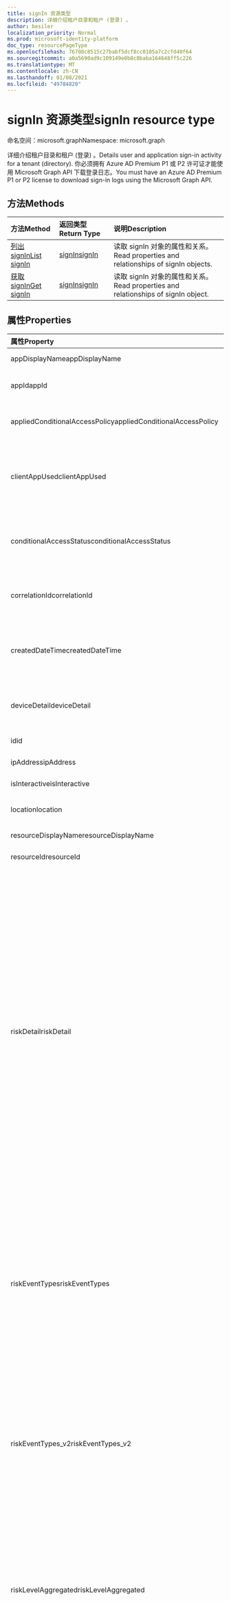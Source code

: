 ```yaml
---
title: signIn 资源类型
description: 详细介绍租户目录和租户 (登录) 。
author: besiler
localization_priority: Normal
ms.prod: microsoft-identity-platform
doc_type: resourcePageType
ms.openlocfilehash: 76708c8515c27babf5dcf8cc0105a7c2cfd40f64
ms.sourcegitcommit: a0a5690ad9c109149e0b8c8baba164648ff5c226
ms.translationtype: MT
ms.contentlocale: zh-CN
ms.lasthandoff: 01/08/2021
ms.locfileid: "49784820"
---
```

# <a name="signin-resource-type"></a><span data-ttu-id="2a395-103">signIn 资源类型</span><span class="sxs-lookup"><span data-stu-id="2a395-103">signIn resource type</span></span>

<span data-ttu-id="2a395-104">命名空间：microsoft.graph</span><span class="sxs-lookup"><span data-stu-id="2a395-104">Namespace: microsoft.graph</span></span>

<span data-ttu-id="2a395-105">详细介绍租户目录和租户 (登录) 。</span><span class="sxs-lookup"><span data-stu-id="2a395-105">Details user and application sign-in activity for a tenant (directory).</span></span> <span data-ttu-id="2a395-106">你必须拥有 Azure AD Premium P1 或 P2 许可证才能使用 Microsoft Graph API 下载登录日志。</span><span class="sxs-lookup"><span data-stu-id="2a395-106">You must have an Azure AD Premium P1 or P2 license to download sign-in logs using the Microsoft Graph API.</span></span>

## <a name="methods"></a><span data-ttu-id="2a395-107">方法</span><span class="sxs-lookup"><span data-stu-id="2a395-107">Methods</span></span>

| <span data-ttu-id="2a395-108">方法</span><span class="sxs-lookup"><span data-stu-id="2a395-108">Method</span></span>           | <span data-ttu-id="2a395-109">返回类型</span><span class="sxs-lookup"><span data-stu-id="2a395-109">Return Type</span></span>    |<span data-ttu-id="2a395-110">说明</span><span class="sxs-lookup"><span data-stu-id="2a395-110">Description</span></span>|
|:---------------|:--------|:----------|
|[<span data-ttu-id="2a395-111">列出 signIn</span><span class="sxs-lookup"><span data-stu-id="2a395-111">List signIn</span></span>](../api/signin-list.md) | [<span data-ttu-id="2a395-112">signIn</span><span class="sxs-lookup"><span data-stu-id="2a395-112">signIn</span></span>](signin.md) |<span data-ttu-id="2a395-113">读取 signIn 对象的属性和关系。</span><span class="sxs-lookup"><span data-stu-id="2a395-113">Read properties and relationships of signIn objects.</span></span>|
|[<span data-ttu-id="2a395-114">获取 signIn</span><span class="sxs-lookup"><span data-stu-id="2a395-114">Get signIn</span></span>](../api/signin-get.md) | [<span data-ttu-id="2a395-115">signIn</span><span class="sxs-lookup"><span data-stu-id="2a395-115">signIn</span></span>](signin.md) |<span data-ttu-id="2a395-116">读取 signIn 对象的属性和关系。</span><span class="sxs-lookup"><span data-stu-id="2a395-116">Read properties and relationships of signIn object.</span></span>|

## <a name="properties"></a><span data-ttu-id="2a395-117">属性</span><span class="sxs-lookup"><span data-stu-id="2a395-117">Properties</span></span>
| <span data-ttu-id="2a395-118">属性</span><span class="sxs-lookup"><span data-stu-id="2a395-118">Property</span></span>     | <span data-ttu-id="2a395-119">类型</span><span class="sxs-lookup"><span data-stu-id="2a395-119">Type</span></span>   |<span data-ttu-id="2a395-120">说明</span><span class="sxs-lookup"><span data-stu-id="2a395-120">Description</span></span>|
|:---------------|:--------|:----------|
|<span data-ttu-id="2a395-121">appDisplayName</span><span class="sxs-lookup"><span data-stu-id="2a395-121">appDisplayName</span></span>|<span data-ttu-id="2a395-122">String</span><span class="sxs-lookup"><span data-stu-id="2a395-122">String</span></span>|<span data-ttu-id="2a395-123">Azure 门户中显示的应用名称。</span><span class="sxs-lookup"><span data-stu-id="2a395-123">App name displayed in the Azure Portal.</span></span>|
|<span data-ttu-id="2a395-124">appId</span><span class="sxs-lookup"><span data-stu-id="2a395-124">appId</span></span>|<span data-ttu-id="2a395-125">String</span><span class="sxs-lookup"><span data-stu-id="2a395-125">String</span></span>|<span data-ttu-id="2a395-126">表示 Azure Active Directory 中的应用 ID 的唯一 GUID。</span><span class="sxs-lookup"><span data-stu-id="2a395-126">Unique GUID representing the app ID in the Azure Active Directory.</span></span>|
|<span data-ttu-id="2a395-127">appliedConditionalAccessPolicy</span><span class="sxs-lookup"><span data-stu-id="2a395-127">appliedConditionalAccessPolicy</span></span>|<span data-ttu-id="2a395-128">[appliedConditionalAccessPolicy](appliedconditionalaccesspolicy.md) 集合</span><span class="sxs-lookup"><span data-stu-id="2a395-128">[appliedConditionalAccessPolicy](appliedconditionalaccesspolicy.md) collection</span></span>|<span data-ttu-id="2a395-129">提供由相应登录活动触发的条件访问策略列表。</span><span class="sxs-lookup"><span data-stu-id="2a395-129">Provides a list of conditional access policies that are triggered by the corresponding sign-in activity.</span></span>|
|<span data-ttu-id="2a395-130">clientAppUsed</span><span class="sxs-lookup"><span data-stu-id="2a395-130">clientAppUsed</span></span>|<span data-ttu-id="2a395-131">String</span><span class="sxs-lookup"><span data-stu-id="2a395-131">String</span></span>|<span data-ttu-id="2a395-132">标识用于登录活动的旧版客户端。</span><span class="sxs-lookup"><span data-stu-id="2a395-132">Identifies the legacy client used for sign-in activity.</span></span>  <span data-ttu-id="2a395-133">包括浏览器、Exchange Active Sync、新式客户端、IMAP、MAPI、SMTP 和 POP。</span><span class="sxs-lookup"><span data-stu-id="2a395-133">Includes Browser, Exchange Active Sync, modern clients, IMAP, MAPI, SMTP, and POP.</span></span>|
|<span data-ttu-id="2a395-134">conditionalAccessStatus</span><span class="sxs-lookup"><span data-stu-id="2a395-134">conditionalAccessStatus</span></span>|<span data-ttu-id="2a395-135">string</span><span class="sxs-lookup"><span data-stu-id="2a395-135">string</span></span>| <span data-ttu-id="2a395-136">报告激活的条件访问策略的状态。</span><span class="sxs-lookup"><span data-stu-id="2a395-136">Reports status of an activated conditional access policy.</span></span> <span data-ttu-id="2a395-137">可能的值是： `success` 、 `failure` 和 `notApplied` `unknownFutureValue` 。</span><span class="sxs-lookup"><span data-stu-id="2a395-137">Possible values are: `success`, `failure`, `notApplied`, and `unknownFutureValue`.</span></span>|
|<span data-ttu-id="2a395-138">correlationId</span><span class="sxs-lookup"><span data-stu-id="2a395-138">correlationId</span></span>|<span data-ttu-id="2a395-139">String</span><span class="sxs-lookup"><span data-stu-id="2a395-139">String</span></span>|<span data-ttu-id="2a395-140">启动登录时从客户端发送的请求 ID;用于排查登录活动故障。</span><span class="sxs-lookup"><span data-stu-id="2a395-140">The request ID sent from the client when the sign-in is initiated; used to troubleshoot sign-in activity.</span></span>|
|<span data-ttu-id="2a395-141">createdDateTime</span><span class="sxs-lookup"><span data-stu-id="2a395-141">createdDateTime</span></span>|<span data-ttu-id="2a395-142">DateTimeOffset</span><span class="sxs-lookup"><span data-stu-id="2a395-142">DateTimeOffset</span></span>|<span data-ttu-id="2a395-143">启动登录 (UTC) 日期和时间。</span><span class="sxs-lookup"><span data-stu-id="2a395-143">Date and time (UTC) the sign-in was initiated.</span></span> <span data-ttu-id="2a395-144">示例：2014 年 1 月 1 日午夜报告为 `'2014-01-01T00:00:00Z'` 。</span><span class="sxs-lookup"><span data-stu-id="2a395-144">Example: midnight on Jan 1, 2014 is reported as `'2014-01-01T00:00:00Z'`.</span></span>|
|<span data-ttu-id="2a395-145">deviceDetail</span><span class="sxs-lookup"><span data-stu-id="2a395-145">deviceDetail</span></span>|[<span data-ttu-id="2a395-146">deviceDetail</span><span class="sxs-lookup"><span data-stu-id="2a395-146">deviceDetail</span></span>](devicedetail.md)|<span data-ttu-id="2a395-147">登录发生位置的设备信息;包括设备 ID、操作系统和浏览器。</span><span class="sxs-lookup"><span data-stu-id="2a395-147">Device information from where the sign-in occurred; includes device ID, operating system, and browser.</span></span> |
|<span data-ttu-id="2a395-148">id</span><span class="sxs-lookup"><span data-stu-id="2a395-148">id</span></span>|<span data-ttu-id="2a395-149">String</span><span class="sxs-lookup"><span data-stu-id="2a395-149">String</span></span>|<span data-ttu-id="2a395-150">表示登录活动的唯一 ID。</span><span class="sxs-lookup"><span data-stu-id="2a395-150">Unique ID representing the sign-in activity.</span></span>|
|<span data-ttu-id="2a395-151">ipAddress</span><span class="sxs-lookup"><span data-stu-id="2a395-151">ipAddress</span></span>|<span data-ttu-id="2a395-152">String</span><span class="sxs-lookup"><span data-stu-id="2a395-152">String</span></span>|<span data-ttu-id="2a395-153">用于登录的客户端的 IP 地址。</span><span class="sxs-lookup"><span data-stu-id="2a395-153">IP address of the client used to sign in.</span></span>|
|<span data-ttu-id="2a395-154">isInteractive</span><span class="sxs-lookup"><span data-stu-id="2a395-154">isInteractive</span></span>|<span data-ttu-id="2a395-155">Boolean</span><span class="sxs-lookup"><span data-stu-id="2a395-155">Boolean</span></span>|<span data-ttu-id="2a395-156">指示登录是否交互。</span><span class="sxs-lookup"><span data-stu-id="2a395-156">Indicates if a sign-in is interactive or not.</span></span>|
|<span data-ttu-id="2a395-157">location</span><span class="sxs-lookup"><span data-stu-id="2a395-157">location</span></span>|[<span data-ttu-id="2a395-158">signInLocation</span><span class="sxs-lookup"><span data-stu-id="2a395-158">signInLocation</span></span>](signinlocation.md)|<span data-ttu-id="2a395-159">提供登录来源城市、省/市/市/地区代码。</span><span class="sxs-lookup"><span data-stu-id="2a395-159">Provides the city, state, and country code where the sign-in originated.</span></span>|
|<span data-ttu-id="2a395-160">resourceDisplayName</span><span class="sxs-lookup"><span data-stu-id="2a395-160">resourceDisplayName</span></span>|<span data-ttu-id="2a395-161">String</span><span class="sxs-lookup"><span data-stu-id="2a395-161">String</span></span>|<span data-ttu-id="2a395-162">用户登录的资源的名称。</span><span class="sxs-lookup"><span data-stu-id="2a395-162">Name of the resource the user signed into.</span></span>|
|<span data-ttu-id="2a395-163">resourceId</span><span class="sxs-lookup"><span data-stu-id="2a395-163">resourceId</span></span>|<span data-ttu-id="2a395-164">String</span><span class="sxs-lookup"><span data-stu-id="2a395-164">String</span></span>|<span data-ttu-id="2a395-165">用户登录的资源的 ID。</span><span class="sxs-lookup"><span data-stu-id="2a395-165">ID of the resource that the user signed into.</span></span>|
|<span data-ttu-id="2a395-166">riskDetail</span><span class="sxs-lookup"><span data-stu-id="2a395-166">riskDetail</span></span>|<span data-ttu-id="2a395-167">riskDetail</span><span class="sxs-lookup"><span data-stu-id="2a395-167">riskDetail</span></span>|<span data-ttu-id="2a395-168">提供风险用户、登录或风险事件的特定状态背后的“原因”。</span><span class="sxs-lookup"><span data-stu-id="2a395-168">Provides the 'reason' behind a specific state of a risky user, sign-in or a risk event.</span></span> <span data-ttu-id="2a395-169">可取值包括：`none`、`adminGeneratedTemporaryPassword`、`userPerformedSecuredPasswordChange`、`userPerformedSecuredPasswordReset`、`adminConfirmedSigninSafe`、`aiConfirmedSigninSafe`、`userPassedMFADrivenByRiskBasedPolicy`、`adminDismissedAllRiskForUser`、`adminConfirmedSigninCompromised`、`unknownFutureValue`。</span><span class="sxs-lookup"><span data-stu-id="2a395-169">The possible values are: `none`, `adminGeneratedTemporaryPassword`, `userPerformedSecuredPasswordChange`, `userPerformedSecuredPasswordReset`, `adminConfirmedSigninSafe`, `aiConfirmedSigninSafe`, `userPassedMFADrivenByRiskBasedPolicy`, `adminDismissedAllRiskForUser`, `adminConfirmedSigninCompromised`, `unknownFutureValue`.</span></span> <span data-ttu-id="2a395-170">值 `none` 表示到目前为止尚未对用户或登录执行任何操作。</span><span class="sxs-lookup"><span data-stu-id="2a395-170">The value `none` means that no action has been performed on the user or sign-in so far.</span></span> <br><span data-ttu-id="2a395-171">**注意：** 此属性的详细信息需要 Azure AD Premium P2 许可证。</span><span class="sxs-lookup"><span data-stu-id="2a395-171">**Note:** Details for this property require an Azure AD Premium P2 license.</span></span> <span data-ttu-id="2a395-172">其他许可证返回值 `hidden` 。</span><span class="sxs-lookup"><span data-stu-id="2a395-172">Other licenses return the value `hidden`.</span></span>|
|<span data-ttu-id="2a395-173">riskEventTypes</span><span class="sxs-lookup"><span data-stu-id="2a395-173">riskEventTypes</span></span>|<span data-ttu-id="2a395-174">riskEventType 集合</span><span class="sxs-lookup"><span data-stu-id="2a395-174">riskEventType collection</span></span>|<span data-ttu-id="2a395-175">与登录相关联的风险事件类型。</span><span class="sxs-lookup"><span data-stu-id="2a395-175">Risk event types associated with the sign-in.</span></span> <span data-ttu-id="2a395-176">可取值为：`unlikelyTravel`、`anonymizedIPAddress`、`maliciousIPAddress`、`unfamiliarFeatures`、`malwareInfectedIPAddress`、`suspiciousIPAddress`、`leakedCredentials`、`investigationsThreatIntelligence`、`generic` 和 `unknownFutureValue`。</span><span class="sxs-lookup"><span data-stu-id="2a395-176">The possible values are: `unlikelyTravel`, `anonymizedIPAddress`, `maliciousIPAddress`, `unfamiliarFeatures`, `malwareInfectedIPAddress`, `suspiciousIPAddress`, `leakedCredentials`, `investigationsThreatIntelligence`,  `generic`, and `unknownFutureValue`.</span></span>|
|<span data-ttu-id="2a395-177">riskEventTypes_v2</span><span class="sxs-lookup"><span data-stu-id="2a395-177">riskEventTypes_v2</span></span>|<span data-ttu-id="2a395-178">String collection</span><span class="sxs-lookup"><span data-stu-id="2a395-178">String collection</span></span>|<span data-ttu-id="2a395-179">与登录相关联的风险事件类型列表。</span><span class="sxs-lookup"><span data-stu-id="2a395-179">The list of risk event types associated with the sign-in.</span></span> <span data-ttu-id="2a395-180">可能的值 `unlikelyTravel` ：、 `anonymizedIPAddress` `maliciousIPAddress` `unfamiliarFeatures` `malwareInfectedIPAddress` `suspiciousIPAddress` `leakedCredentials` `investigationsThreatIntelligence`  `generic` 或 `unknownFutureValue` 。</span><span class="sxs-lookup"><span data-stu-id="2a395-180">Possible values: `unlikelyTravel`, `anonymizedIPAddress`, `maliciousIPAddress`, `unfamiliarFeatures`, `malwareInfectedIPAddress`, `suspiciousIPAddress`, `leakedCredentials`, `investigationsThreatIntelligence`,  `generic`, or `unknownFutureValue`.</span></span>|
|<span data-ttu-id="2a395-181">riskLevelAggregated</span><span class="sxs-lookup"><span data-stu-id="2a395-181">riskLevelAggregated</span></span>|<span data-ttu-id="2a395-182">riskLevel</span><span class="sxs-lookup"><span data-stu-id="2a395-182">riskLevel</span></span>|<span data-ttu-id="2a395-183">聚合风险级别。</span><span class="sxs-lookup"><span data-stu-id="2a395-183">Aggregated risk level.</span></span> <span data-ttu-id="2a395-184">可取值为：`none`、`low`、`medium`、`high`、`hidden` 和 `unknownFutureValue`。</span><span class="sxs-lookup"><span data-stu-id="2a395-184">The possible values are: `none`, `low`, `medium`, `high`, `hidden`, and `unknownFutureValue`.</span></span> <span data-ttu-id="2a395-185">值 `hidden` 表示用户或登录未启用 Azure AD Identity Protection。</span><span class="sxs-lookup"><span data-stu-id="2a395-185">The value `hidden` means the user or sign-in was not enabled for Azure AD Identity Protection.</span></span> <span data-ttu-id="2a395-186">**注意：** 此属性的详细信息仅适用于 Azure AD Premium P2 客户。</span><span class="sxs-lookup"><span data-stu-id="2a395-186">**Note:** Details for this property are only available for Azure AD Premium P2 customers.</span></span> <span data-ttu-id="2a395-187">对于所有其他客户，将返回 `hidden`。</span><span class="sxs-lookup"><span data-stu-id="2a395-187">All other customers will be returned `hidden`.</span></span>|
|<span data-ttu-id="2a395-188">riskLevelDuringSignIn</span><span class="sxs-lookup"><span data-stu-id="2a395-188">riskLevelDuringSignIn</span></span>|<span data-ttu-id="2a395-189">riskLevel</span><span class="sxs-lookup"><span data-stu-id="2a395-189">riskLevel</span></span>|<span data-ttu-id="2a395-190">登录期间的风险级别。</span><span class="sxs-lookup"><span data-stu-id="2a395-190">Risk level during sign-in.</span></span> <span data-ttu-id="2a395-191">可取值为：`none`、`low`、`medium`、`high`、`hidden` 和 `unknownFutureValue`。</span><span class="sxs-lookup"><span data-stu-id="2a395-191">The possible values are: `none`, `low`, `medium`, `high`, `hidden`, and `unknownFutureValue`.</span></span> <span data-ttu-id="2a395-192">值 `hidden` 表示用户或登录未启用 Azure AD Identity Protection。</span><span class="sxs-lookup"><span data-stu-id="2a395-192">The value `hidden` means the user or sign-in was not enabled for Azure AD Identity Protection.</span></span> <span data-ttu-id="2a395-193">**注意：** 此属性的详细信息仅适用于 Azure AD Premium P2 客户。</span><span class="sxs-lookup"><span data-stu-id="2a395-193">**Note:** Details for this property are only available for Azure AD Premium P2 customers.</span></span> <span data-ttu-id="2a395-194">对于所有其他客户，将返回 `hidden`。</span><span class="sxs-lookup"><span data-stu-id="2a395-194">All other customers will be returned `hidden`.</span></span>|
|<span data-ttu-id="2a395-195">riskState</span><span class="sxs-lookup"><span data-stu-id="2a395-195">riskState</span></span>|<span data-ttu-id="2a395-196">riskState</span><span class="sxs-lookup"><span data-stu-id="2a395-196">riskState</span></span>|<span data-ttu-id="2a395-197">报告风险用户、登录或风险事件的状态。</span><span class="sxs-lookup"><span data-stu-id="2a395-197">Reports status of the risky user, sign-in, or a risk event.</span></span> <span data-ttu-id="2a395-198">可取值包括：`none`、`confirmedSafe`、`remediated`、`dismissed`、`atRisk`、`confirmedCompromised`、`unknownFutureValue`。</span><span class="sxs-lookup"><span data-stu-id="2a395-198">The possible values are: `none`, `confirmedSafe`, `remediated`, `dismissed`, `atRisk`, `confirmedCompromised`, `unknownFutureValue`.</span></span>|
|<span data-ttu-id="2a395-199">status</span><span class="sxs-lookup"><span data-stu-id="2a395-199">status</span></span>|[<span data-ttu-id="2a395-200">signInStatus</span><span class="sxs-lookup"><span data-stu-id="2a395-200">signInStatus</span></span>](signinstatus.md)|<span data-ttu-id="2a395-201">登录状态。</span><span class="sxs-lookup"><span data-stu-id="2a395-201">Sign-in status.</span></span> <span data-ttu-id="2a395-202">包括错误代码和错误描述， (登录失败时返回) 。</span><span class="sxs-lookup"><span data-stu-id="2a395-202">Includes the error code and description of the error (in case of a sign-in failure).</span></span>|
|<span data-ttu-id="2a395-203">userDisplayName</span><span class="sxs-lookup"><span data-stu-id="2a395-203">userDisplayName</span></span>|<span data-ttu-id="2a395-204">String</span><span class="sxs-lookup"><span data-stu-id="2a395-204">String</span></span>|<span data-ttu-id="2a395-205">启动登录的用户的显示名称。</span><span class="sxs-lookup"><span data-stu-id="2a395-205">Display name of the user that initiated the sign-in.</span></span>|
|<span data-ttu-id="2a395-206">userId</span><span class="sxs-lookup"><span data-stu-id="2a395-206">userId</span></span>|<span data-ttu-id="2a395-207">String</span><span class="sxs-lookup"><span data-stu-id="2a395-207">String</span></span>|<span data-ttu-id="2a395-208">启动登录的用户的 ID。</span><span class="sxs-lookup"><span data-stu-id="2a395-208">ID of the user that initiated the sign-in.</span></span>|
|<span data-ttu-id="2a395-209">userPrincipalName</span><span class="sxs-lookup"><span data-stu-id="2a395-209">userPrincipalName</span></span>|<span data-ttu-id="2a395-210">String</span><span class="sxs-lookup"><span data-stu-id="2a395-210">String</span></span>|<span data-ttu-id="2a395-211">启动登录的用户的用户主体名称。</span><span class="sxs-lookup"><span data-stu-id="2a395-211">User principal name of the user that initiated the sign-in.</span></span>|

## <a name="relationships"></a><span data-ttu-id="2a395-212">关系</span><span class="sxs-lookup"><span data-stu-id="2a395-212">Relationships</span></span>

<span data-ttu-id="2a395-213">无</span><span class="sxs-lookup"><span data-stu-id="2a395-213">None</span></span>


## <a name="json-representation"></a><span data-ttu-id="2a395-214">JSON 表示形式</span><span class="sxs-lookup"><span data-stu-id="2a395-214">JSON representation</span></span>

<span data-ttu-id="2a395-215">下面是资源的 JSON 表示形式。</span><span class="sxs-lookup"><span data-stu-id="2a395-215">Here is a JSON representation of the resource.</span></span>

<!-- {
  "blockType": "resource",
  "optionalProperties": [

  ],
  "@odata.type": "microsoft.graph.signIn"
}-->
```json
{
  "id": "String (identifier)",
  "createdDateTime": "String (timestamp)",
  "appDisplayName": "String",
  "appId": "String",
  "ipAddress": "String",
  "clientAppUsed": "String",
  "correlationId": "String",
  "conditionalAccessStatus": "string",
  "appliedConditionalAccessPolicy": [{"@odata.type": "microsoft.graph.appliedConditionalAccessPolicy"}],
  "isInteractive": "String",
  "deviceDetail": {"@odata.type": "microsoft.graph.deviceDetail"},
  "location": {"@odata.type": "microsoft.graph.signInLocation"},
  "riskDetail": "string",
  "riskLevelAggregated": "string",
  "riskLevelDuringSignIn": "string",
  "riskState": "string",
  "riskEventTypes": ["string"],
  "riskEventTypes_v2": ["String"],
  "resourceDisplayName": "string",
  "resourceId": "string",
  "status": {"@odata.type": "microsoft.graph.signInStatus"},
  "userDisplayName": "string",
  "userId": "string",
  "userPrincipalName": "string"
}

```

<!-- uuid: 8fcb5dbc-d5aa-4681-8e31-b001d5168d79
2015-10-25 14:57:30 UTC -->
<!-- {
  "type": "#page.annotation",
  "description": "signIn resource",
  "keywords": "",
  "section": "documentation",
  "tocPath": ""
}-->

